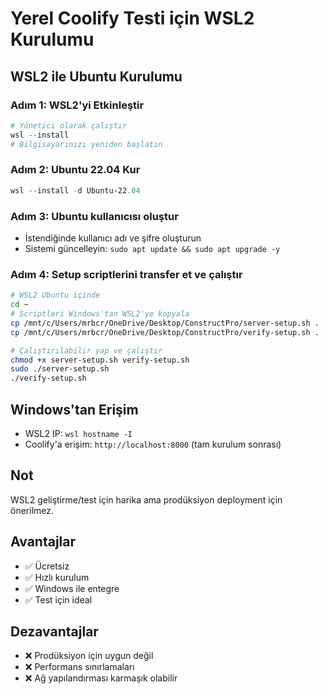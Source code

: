 # Yerel Coolify Testi için WSL2 Kurulumu

## WSL2 ile Ubuntu Kurulumu

### Adım 1: WSL2'yi Etkinleştir
```powershell
# Yönetici olarak çalıştır
wsl --install
# Bilgisayarınızı yeniden başlatın
```

### Adım 2: Ubuntu 22.04 Kur
```powershell
wsl --install -d Ubuntu-22.04
```

### Adım 3: Ubuntu kullanıcısı oluştur
- İstendiğinde kullanıcı adı ve şifre oluşturun
- Sistemi güncelleyin: `sudo apt update && sudo apt upgrade -y`

### Adım 4: Setup scriptlerini transfer et ve çalıştır
```bash
# WSL2 Ubuntu içinde
cd ~
# Scriptleri Windows'tan WSL2'ye kopyala
cp /mnt/c/Users/mrbcr/OneDrive/Desktop/ConstructPro/server-setup.sh .
cp /mnt/c/Users/mrbcr/OneDrive/Desktop/ConstructPro/verify-setup.sh .

# Çalıştırılabilir yap ve çalıştır
chmod +x server-setup.sh verify-setup.sh
sudo ./server-setup.sh
./verify-setup.sh
```

## Windows'tan Erişim
- WSL2 IP: `wsl hostname -I`
- Coolify'a erişim: `http://localhost:8000` (tam kurulum sonrası)

## Not
WSL2 geliştirme/test için harika ama prodüksiyon deployment için önerilmez.

## Avantajlar
- ✅ Ücretsiz
- ✅ Hızlı kurulum
- ✅ Windows ile entegre
- ✅ Test için ideal

## Dezavantajlar
- ❌ Prodüksiyon için uygun değil
- ❌ Performans sınırlamaları
- ❌ Ağ yapılandırması karmaşık olabilir